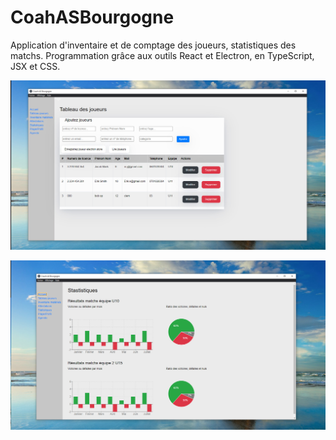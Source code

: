 # CoahASBourgogne

Application d'inventaire et de comptage des joueurs, statistiques des matchs. Programmation grâce aux outils React et Electron, en TypeScript, JSX et CSS.

![alt text](https://github.com/ClementVaugoyeau/CoahASBourgogne/blob/dev-Clement/assets/img/screenshot_players.jpg)

![alt text](https://github.com/ClementVaugoyeau/CoahASBourgogne/blob/dev-Clement/assets/img/screenshot_stats.jpg?raw=true)


